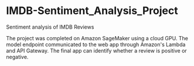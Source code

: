 # IMDB-Sentiment_Analysis_Project
Sentiment analysis of IMDB Reviews

The project was completed on Amazon SageMaker using a cloud GPU. The model endpoint communicated to the web app through Amazon's Lambda and API Gateway. The final app can identify whether a review is positive or negative.
